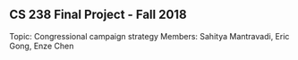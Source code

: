 ## CS 238 Final Project - Fall 2018
Topic: Congressional campaign strategy
Members: Sahitya Mantravadi, Eric Gong, Enze Chen